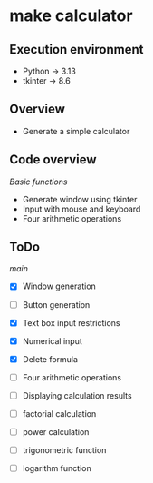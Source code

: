 # make calculator
## __Execution environment__
- Python -> 3.13
- tkinter -> 8.6

## __Overview__
- Generate a simple calculator

## __Code overview__

_Basic functions_
 
- Generate window using tkinter
- Input with mouse and keyboard
- Four arithmetic operations

## __ToDo__

_main_
 
- [x] Window generation
- [ ] Button generation
- [x] Text box input restrictions
- [x] Numerical input
- [x] Delete formula
- [ ] Four arithmetic operations
- [ ] Displaying calculation results
- [ ] factorial calculation
- [ ] power calculation
- [ ] trigonometric function
- [ ] logarithm function


